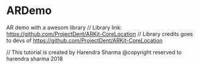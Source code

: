 # ARDemo
AR demo with a awesom library
// Library link: https://github.com/ProjectDent/ARKit-CoreLocation
// Library credits goes to devs of https://github.com/ProjectDent/ARKit-CoreLocation

// This tutorial is created by Harendra Sharma @copyright reserved to harendra sharma 2018

